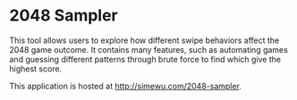 # 2048 Sampler
This tool allows users to explore how different swipe behaviors affect the 2048 game outcome.
It contains many features, such as automating games and guessing different patterns through brute force to find which give the highest score.

This application is hosted at http://simewu.com/2048-sampler.
